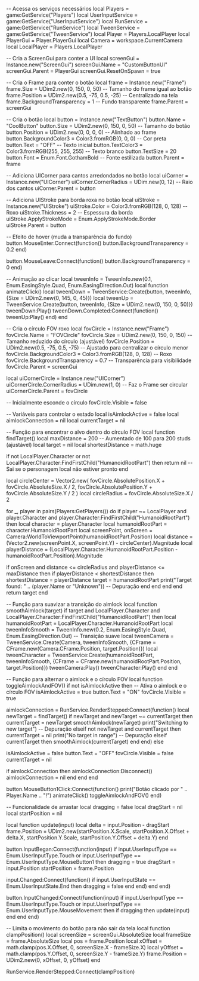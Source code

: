 -- Acessa os serviços necessários
local Players = game:GetService("Players")
local UserInputService = game:GetService("UserInputService")
local RunService = game:GetService("RunService")
local TweenService = game:GetService("TweenService")
local Player = Players.LocalPlayer
local PlayerGui = Player.PlayerGui
local Camera = workspace.CurrentCamera
local LocalPlayer = Players.LocalPlayer

-- Cria a ScreenGui para conter a UI
local screenGui = Instance.new("ScreenGui")
screenGui.Name = "CustomButtonUI"
screenGui.Parent = PlayerGui
screenGui.ResetOnSpawn = true

-- Cria o Frame para conter o botão
local frame = Instance.new("Frame")
frame.Size = UDim2.new(0, 150, 0, 50) -- Tamanho do frame igual ao botão
frame.Position = UDim2.new(0.5, -75, 0.5, -25) -- Centralizado na tela
frame.BackgroundTransparency = 1 -- Fundo transparente
frame.Parent = screenGui

-- Cria o botão
local button = Instance.new("TextButton")
button.Name = "CoolButton"
button.Size = UDim2.new(0, 150, 0, 50) -- Tamanho do botão
button.Position = UDim2.new(0, 0, 0, 0) -- Alinhado ao frame
button.BackgroundColor3 = Color3.fromRGB(0, 0, 0) -- Cor preta
button.Text = "OFF" -- Texto inicial
button.TextColor3 = Color3.fromRGB(255, 255, 255) -- Texto branco
button.TextSize = 20
button.Font = Enum.Font.GothamBold -- Fonte estilizada
button.Parent = frame

-- Adiciona UICorner para cantos arredondados no botão
local uiCorner = Instance.new("UICorner")
uiCorner.CornerRadius = UDim.new(0, 12) -- Raio dos cantos
uiCorner.Parent = button

-- Adiciona UIStroke para borda roxa no botão
local uiStroke = Instance.new("UIStroke")
uiStroke.Color = Color3.fromRGB(128, 0, 128) -- Roxo
uiStroke.Thickness = 2 -- Espessura da borda
uiStroke.ApplyStrokeMode = Enum.ApplyStrokeMode.Border
uiStroke.Parent = button

-- Efeito de hover (muda a transparência do fundo)
button.MouseEnter:Connect(function()
    button.BackgroundTransparency = 0.2
end)

button.MouseLeave:Connect(function()
    button.BackgroundTransparency = 0
end)

-- Animação ao clicar
local tweenInfo = TweenInfo.new(0.1, Enum.EasingStyle.Quad, Enum.EasingDirection.Out)
local function animateClick()
    local tweenDown = TweenService:Create(button, tweenInfo, {Size = UDim2.new(0, 145, 0, 45)})
    local tweenUp = TweenService:Create(button, tweenInfo, {Size = UDim2.new(0, 150, 0, 50)})
    tweenDown:Play()
    tweenDown.Completed:Connect(function()
        tweenUp:Play()
    end)
end

-- Cria o círculo FOV roxo
local fovCircle = Instance.new("Frame")
fovCircle.Name = "FOVCircle"
fovCircle.Size = UDim2.new(0, 150, 0, 150) -- Tamanho reduzido do círculo (ajustável)
fovCircle.Position = UDim2.new(0.5, -75, 0.5, -75) -- Ajustado para centralizar o círculo menor
fovCircle.BackgroundColor3 = Color3.fromRGB(128, 0, 128) -- Roxo
fovCircle.BackgroundTransparency = 0.7 -- Transparência para visibilidade
fovCircle.Parent = screenGui

local uiCornerCircle = Instance.new("UICorner")
uiCornerCircle.CornerRadius = UDim.new(1, 0) -- Faz o Frame ser circular
uiCornerCircle.Parent = fovCircle

-- Inicialmente esconde o círculo
fovCircle.Visible = false

-- Variáveis para controlar o estado
local isAimlockActive = false
local aimlockConnection = nil
local currentTarget = nil

-- Função para encontrar o alvo dentro do círculo FOV
local function findTarget()
    local maxDistance = 200 -- Aumentado de 100 para 200 studs (ajustável)
    local target = nil
    local shortestDistance = math.huge

  if not LocalPlayer.Character or not LocalPlayer.Character:FindFirstChild("HumanoidRootPart") then
        return nil -- Sai se o personagem local não estiver pronto
    end

   local circleCenter = Vector2.new(
        fovCircle.AbsolutePosition.X + fovCircle.AbsoluteSize.X / 2,
        fovCircle.AbsolutePosition.Y + fovCircle.AbsoluteSize.Y / 2
    )
    local circleRadius = fovCircle.AbsoluteSize.X / 2

 for _, player in pairs(Players:GetPlayers()) do
        if player ~= LocalPlayer and player.Character and player.Character:FindFirstChild("HumanoidRootPart") then
            local character = player.Character
            local humanoidRootPart = character.HumanoidRootPart
            local screenPoint, onScreen = Camera:WorldToViewportPoint(humanoidRootPart.Position)
            local distance = (Vector2.new(screenPoint.X, screenPoint.Y) - circleCenter).Magnitude
            local playerDistance = (LocalPlayer.Character.HumanoidRootPart.Position - humanoidRootPart.Position).Magnitude

 if onScreen and distance <= circleRadius and playerDistance <= maxDistance then
                if playerDistance < shortestDistance then
                    shortestDistance = playerDistance
                    target = humanoidRootPart
                    print("Target found: " .. (player.Name or "Unknown")) -- Depuração
                end
            end
        end
    end
    return target
end

-- Função para suavizar a transição do aimlock
local function smoothAimlock(target)
    if target and LocalPlayer.Character and LocalPlayer.Character:FindFirstChild("HumanoidRootPart") then
        local humanoidRootPart = LocalPlayer.Character.HumanoidRootPart
        local tweenInfoSmooth = TweenInfo.new(0.2, Enum.EasingStyle.Quad, Enum.EasingDirection.Out) -- Transição suave
        local tweenCamera = TweenService:Create(Camera, tweenInfoSmooth, {CFrame = CFrame.new(Camera.CFrame.Position, target.Position)})
        local tweenCharacter = TweenService:Create(humanoidRootPart, tweenInfoSmooth, {CFrame = CFrame.new(humanoidRootPart.Position, target.Position)})
        tweenCamera:Play()
        tweenCharacter:Play()
    end
end

-- Função para alternar o aimlock e o círculo FOV
local function toggleAimlockAndFOV()
    if not isAimlockActive then
        -- Ativa o aimlock e o círculo FOV
        isAimlockActive = true
        button.Text = "ON"
        fovCircle.Visible = true
        
   aimlockConnection = RunService.RenderStepped:Connect(function()
            local newTarget = findTarget()
            if newTarget and newTarget ~= currentTarget then
                currentTarget = newTarget
                smoothAimlock(newTarget)
                print("Switching to new target") -- Depuração
            elseif not newTarget and currentTarget then
                currentTarget = nil
                print("No target in range") -- Depuração
            elseif currentTarget then
                smoothAimlock(currentTarget)
            end
        end)
    else
    
   isAimlockActive = false
        button.Text = "OFF"
        fovCircle.Visible = false
        currentTarget = nil
        
   if aimlockConnection then
            aimlockConnection:Disconnect()
            aimlockConnection = nil
        end
    end
end

button.MouseButton1Click:Connect(function()
    print("Botão clicado por " .. Player.Name .. "!")
    animateClick()
    toggleAimlockAndFOV()
end)

-- Funcionalidade de arrastar
local dragging = false
local dragStart = nil
local startPosition = nil

local function update(input)
    local delta = input.Position - dragStart
    frame.Position = UDim2.new(startPosition.X.Scale, startPosition.X.Offset + delta.X, startPosition.Y.Scale, startPosition.Y.Offset + delta.Y)
end

button.InputBegan:Connect(function(input)
    if input.UserInputType == Enum.UserInputType.Touch or input.UserInputType == Enum.UserInputType.MouseButton1 then
        dragging = true
        dragStart = input.Position
        startPosition = frame.Position

 input.Changed:Connect(function()
            if input.UserInputState == Enum.UserInputState.End then
                dragging = false
            end
        end)
    end
end)

button.InputChanged:Connect(function(input)
    if input.UserInputType == Enum.UserInputType.Touch or input.UserInputType == Enum.UserInputType.MouseMovement then
        if dragging then
            update(input)
        end
    end
end)

-- Limita o movimento do botão para não sair da tela
local function clampPosition()
    local screenSize = screenGui.AbsoluteSize
    local frameSize = frame.AbsoluteSize
    local pos = frame.Position
    local xOffset = math.clamp(pos.X.Offset, 0, screenSize.X - frameSize.X)
    local yOffset = math.clamp(pos.Y.Offset, 0, screenSize.Y - frameSize.Y)
    frame.Position = UDim2.new(0, xOffset, 0, yOffset)
end

RunService.RenderStepped:Connect(clampPosition)
